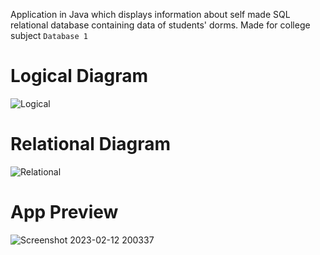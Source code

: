 Application in Java which displays information about self made SQL relational database containing data of students' dorms. Made for college subject `Database 1` 

# Logical Diagram
![Logical](https://user-images.githubusercontent.com/85826774/218331575-5e32da83-d513-407e-a249-3746dec1a4e1.png)
# Relational Diagram
![Relational](https://user-images.githubusercontent.com/85826774/218331579-a92e3caa-4c3d-441b-b86e-ef7410879b65.png)
# App Preview
![Screenshot 2023-02-12 200337](https://user-images.githubusercontent.com/85826774/218331488-7746a409-2a0b-454d-afd2-49126b23ffba.png)
